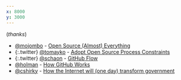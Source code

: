 ```yaml
---
x: 8000
y: 3000
---
```


(*thanks*)

* [@mojombo](http://github.com/mojombo) - [Open Source (Almost) Everything](http://tom.preston-werner.com/2011/11/22/open-source-everything.html)
* {:.twitter} [@tomayko](http://github.com/tomayko) - [Adopt Open Source Process Constraints](http://tomayko.com/writings/adopt-an-open-source-process-constraints)
* {:.twitter} [@schaon](http://github.com/schacon)  - [GitHub Flow](http://scottchacon.com/2011/08/31/github-flow.html)
* [@holman](http://github.com/holman) - [How GitHub Works](http://zachholman.com/posts/how-github-works/)
* [@cshirky](http://github.com/cshirky) - [How the Internet will (one day) transform government](http://www.ted.com/talks/clay_shirky_how_the_internet_will_one_day_transform_government.html)